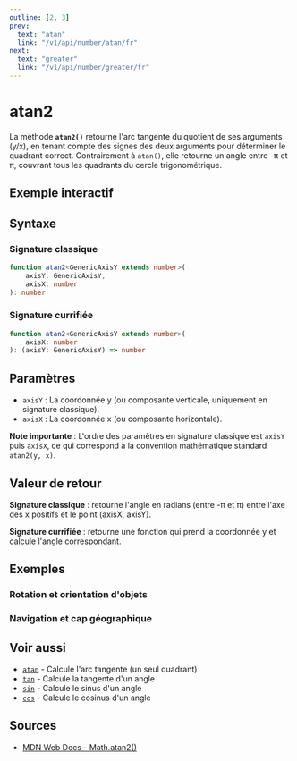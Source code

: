 ```yaml
---
outline: [2, 3]
prev:
  text: "atan"
  link: "/v1/api/number/atan/fr"
next:
  text: "greater"
  link: "/v1/api/number/greater/fr"
---
```


# atan2

La méthode **`atan2()`** retourne l'arc tangente du quotient de ses arguments (y/x), en tenant compte des signes des deux arguments pour déterminer le quadrant correct. Contrairement à `atan()`, elle retourne un angle entre -π et π, couvrant tous les quadrants du cercle trigonométrique.

## Exemple interactif

<MonacoTSEditor
  src="/v1/api/number/atan2/examples/tryout.doc.ts"
  majorVersion="v1"
  height="300px"
/>

## Syntaxe

### Signature classique

```typescript
function atan2<GenericAxisY extends number>(
	axisY: GenericAxisY,
	axisX: number
): number
```

### Signature currifiée

```typescript
function atan2<GenericAxisY extends number>(
	axisX: number
): (axisY: GenericAxisY) => number
```

## Paramètres

- `axisY` : La coordonnée y (ou composante verticale, uniquement en signature classique).
- `axisX` : La coordonnée x (ou composante horizontale).

**Note importante** : L'ordre des paramètres en signature classique est `axisY` puis `axisX`, ce qui correspond à la convention mathématique standard `atan2(y, x)`.

## Valeur de retour

**Signature classique** : retourne l'angle en radians (entre -π et π) entre l'axe des x positifs et le point (axisX, axisY).

**Signature currifiée** : retourne une fonction qui prend la coordonnée y et calcule l'angle correspondant.

## Exemples

### Rotation et orientation d'objets

<MonacoTSEditor
  	src="/v1/api/number/atan2/examples/rotation.doc.ts"
  	majorVersion="v1"
	height="1450px"
/>

### Navigation et cap géographique

<MonacoTSEditor
  	src="/v1/api/number/atan2/examples/compass.doc.ts"
  	majorVersion="v1"
	height="2200px"
/>

## Voir aussi

- [`atan`](/v1/api/number/atan/fr) - Calcule l'arc tangente (un seul quadrant)
- [`tan`](/v1/api/number/tan/fr) - Calcule la tangente d'un angle
- [`sin`](/v1/api/number/sin/fr) - Calcule le sinus d'un angle
- [`cos`](/v1/api/number/cos/fr) - Calcule le cosinus d'un angle

## Sources

- [MDN Web Docs - Math.atan2()](https://developer.mozilla.org/fr/docs/Web/JavaScript/Reference/Global_Objects/Math/atan2)
